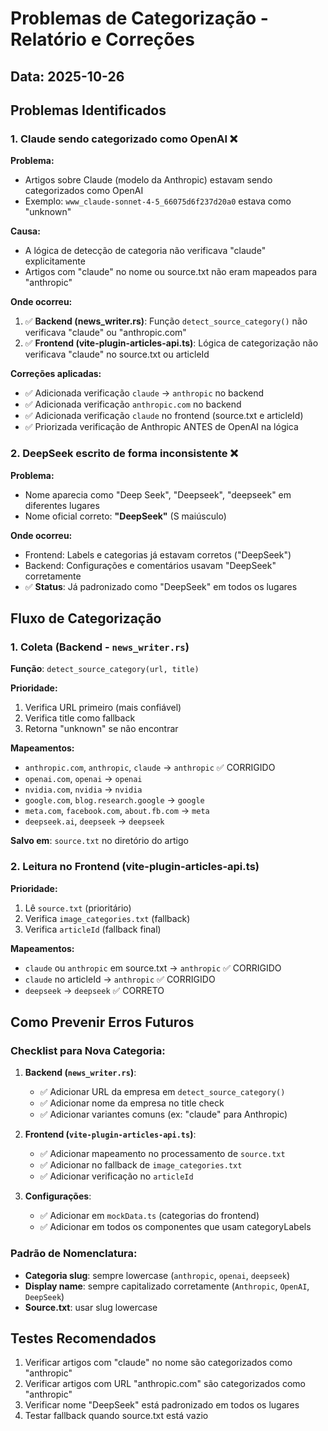 # Problemas de Categorização - Relatório e Correções

## Data: 2025-10-26

## Problemas Identificados

### 1. Claude sendo categorizado como OpenAI ❌

**Problema:**
- Artigos sobre Claude (modelo da Anthropic) estavam sendo categorizados como OpenAI
- Exemplo: `www_claude-sonnet-4-5_66075d6f237d20a0` estava como "unknown"

**Causa:**
- A lógica de detecção de categoria não verificava "claude" explicitamente
- Artigos com "claude" no nome ou source.txt não eram mapeados para "anthropic"

**Onde ocorreu:**
1. ✅ **Backend (news_writer.rs)**: Função `detect_source_category()` não verificava "claude" ou "anthropic.com"
2. ✅ **Frontend (vite-plugin-articles-api.ts)**: Lógica de categorização não verificava "claude" no source.txt ou articleId

**Correções aplicadas:**
- ✅ Adicionada verificação `claude` → `anthropic` no backend
- ✅ Adicionada verificação `anthropic.com` no backend  
- ✅ Adicionada verificação `claude` no frontend (source.txt e articleId)
- ✅ Priorizada verificação de Anthropic ANTES de OpenAI na lógica

### 2. DeepSeek escrito de forma inconsistente ❌

**Problema:**
- Nome aparecia como "Deep Seek", "Deepseek", "deepseek" em diferentes lugares
- Nome oficial correto: **"DeepSeek"** (S maiúsculo)

**Onde ocorreu:**
- Frontend: Labels e categorias já estavam corretos ("DeepSeek")
- Backend: Configurações e comentários usavam "DeepSeek" corretamente
- ✅ **Status**: Já padronizado como "DeepSeek" em todos os lugares

## Fluxo de Categorização

### 1. Coleta (Backend - `news_writer.rs`)

**Função**: `detect_source_category(url, title)`

**Prioridade:**
1. Verifica URL primeiro (mais confiável)
2. Verifica title como fallback
3. Retorna "unknown" se não encontrar

**Mapeamentos:**
- `anthropic.com`, `anthropic`, `claude` → `anthropic` ✅ CORRIGIDO
- `openai.com`, `openai` → `openai`
- `nvidia.com`, `nvidia` → `nvidia`
- `google.com`, `blog.research.google` → `google`
- `meta.com`, `facebook.com`, `about.fb.com` → `meta`
- `deepseek.ai`, `deepseek` → `deepseek`

**Salvo em**: `source.txt` no diretório do artigo

### 2. Leitura no Frontend (vite-plugin-articles-api.ts)

**Prioridade:**
1. Lê `source.txt` (prioritário)
2. Verifica `image_categories.txt` (fallback)
3. Verifica `articleId` (fallback final)

**Mapeamentos:**
- `claude` ou `anthropic` em source.txt → `anthropic` ✅ CORRIGIDO
- `claude` no articleId → `anthropic` ✅ CORRIGIDO
- `deepseek` → `deepseek` ✅ CORRETO

## Como Prevenir Erros Futuros

### Checklist para Nova Categoria:

1. **Backend (`news_writer.rs`)**:
   - ✅ Adicionar URL da empresa em `detect_source_category()`
   - ✅ Adicionar nome da empresa no title check
   - ✅ Adicionar variantes comuns (ex: "claude" para Anthropic)

2. **Frontend (`vite-plugin-articles-api.ts`)**:
   - ✅ Adicionar mapeamento no processamento de `source.txt`
   - ✅ Adicionar no fallback de `image_categories.txt`
   - ✅ Adicionar verificação no `articleId`

3. **Configurações**:
   - ✅ Adicionar em `mockData.ts` (categorias do frontend)
   - ✅ Adicionar em todos os componentes que usam categoryLabels

### Padrão de Nomenclatura:

- **Categoria slug**: sempre lowercase (`anthropic`, `openai`, `deepseek`)
- **Display name**: sempre capitalizado corretamente (`Anthropic`, `OpenAI`, `DeepSeek`)
- **Source.txt**: usar slug lowercase

## Testes Recomendados

1. Verificar artigos com "claude" no nome são categorizados como "anthropic"
2. Verificar artigos com URL "anthropic.com" são categorizados como "anthropic"
3. Verificar nome "DeepSeek" está padronizado em todos os lugares
4. Testar fallback quando source.txt está vazio















